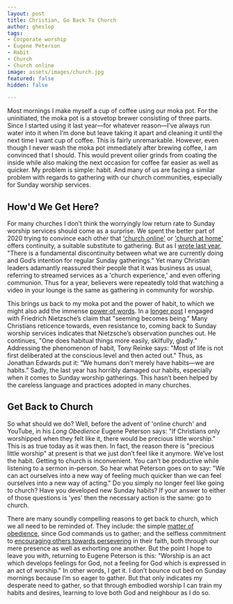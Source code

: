 ```yaml
---
layout: post
title: Christian, Go Back To Church
author: gheslop
tags:
- Corporate worship
- Eugene Peterson
- Habit
- Church
- Church online
image: assets/images/church.jpg
featured: false
hidden: false

---
```

Most mornings I make myself a cup of coffee using our moka pot. For the uninitiated, the moka pot is a stovetop brewer consisting of three parts. Since I started using it last year—for whatever reason—I’ve always run water into it when I’m done but leave taking it apart and cleaning it until the next time I want cup of coffee. This is fairly unremarkable. However, even though I never wash the moka pot immediately after brewing coffee, I am convinced that I should. This would prevent oilier grinds from coating the inside while also making the next occasion for coffee far easier as well as quicker. My problem is simple: habit. And many of us are facing a similar problem with regards to gathering with our church communities, especially for Sunday worship services.

## How'd We Get Here?

For many churches I don’t think the worryingly low return rate to Sunday worship services should come as a surprise. We spent the better part of 2020 trying to convince each other that ['church online'](https://youtu.be/6DQjS_pFkeI "It Isn't Really Church") or ['church at home'](https://rekindle.co.za/content/2020-04-03-church-at-home-the-triumph-of-pragmatism-over-theology "The Triumph of Pragmatism Over Theology") offers continuity, a suitable substitute to gathering. But as I [wrote last year](https://rekindle.co.za/content/2020-04-13-church-at-home-a-conclusion "Concluding Thoughts to 'Church at Home'"), "There is a fundamental discontinuity between what we are currently doing and God’s intention for regular Sunday gatherings." Yet many Christian leaders adamantly reassured their people that it was business as usual, referring to streamed services as a 'church experience,' and even offering communion. Thus for a year, believers were repeatedly told that watching a video in your lounge is the same as gathering in community for worship.

This brings us back to my moka pot and the power of habit, to which we might also add the immense [power of words](https://rekindle.co.za/content/2021-06-29-james-3-jordan-peterson "James 3"). In a [longer post](https://rekindle.co.za/content/2020-07-31-fridays-with-fred "Power of Habit") I engaged with Friedrich Nietzsche’s claim that "seeming becomes being." Many Christians reticence towards, even resistance to, coming back to Sunday worship services indicates that Nietzsche’s observation punches out. He continues, "One does habitual things more easily, skilfully, gladly." Addressing the phenomenon of habit, Tony Reinke says: "Most of life is not first deliberated at the conscious level and then acted out." Thus, as Jonathan Edwards put it: “We humans don't merely have habits—we are habits.” Sadly, the last year has horribly damaged our habits, especially when it comes to Sunday worship gatherings. This hasn’t been helped by the careless language and practices adopted in many churches.

## Get Back to Church

So what should we do? Well, before the advent of 'online church' and YouTube, in his _Long Obedience_ Eugene Peterson says: "If Christians only worshipped when they felt like it, there would be precious little worship." This is as true today as it was then. In fact, the reason there is "precious little worship" at present is that we just don’t feel like it anymore. We’ve lost the habit. Getting to church is inconvenient. You can’t be productive while listening to a sermon in-person. So hear what Peterson goes on to say: "We can act ourselves into a new way of feeling much quicker than we can feel ourselves into a new way of acting." Do you simply no longer feel like going to church? Have you developed new Sunday habits? If your answer to either of those questions is 'yes' then the necessary action is the same: go to church.

There are many soundly compelling reasons to get back to church, which we all need to be reminded of. They include: the simple [matter of obedience](https://africa.thegospelcoalition.org/article/can-christian-not-churchgoer/ "Christians Must Be Churchgoers"), since God commands us to gather; and the selfless commitment to [encouraging others towards persevering](https://rekindle.co.za/content/why-bother-with-church/ "Hebrews 10") in their faith, both through our mere presence as well as exhorting one another. But the point I hope to leave you with, returning to Eugene Peterson is this: "Worship is an act which develops feelings for God, not a feeling for God which is expressed in an act of worship." In other words, I get it. I don’t bounce out bed on Sunday mornings because I’m so eager to gather. But that only indicates my desperate need to gather, so that through embodied worship I can train my habits and desires, learning to love both God and neighbour as I do so.
